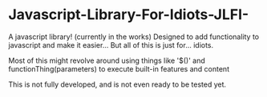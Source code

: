 # Javascript-Library-For-Idiots-JLFI-
A javascript library! (currently in the works) Designed to add functionality to javascript and make it easier... But all of this is just for... idiots.

Most of this might revolve around using things like  '$()' and functionThing(parameters) to execute built-in features and content

This is not fully developed, and is not even ready to be tested yet.
